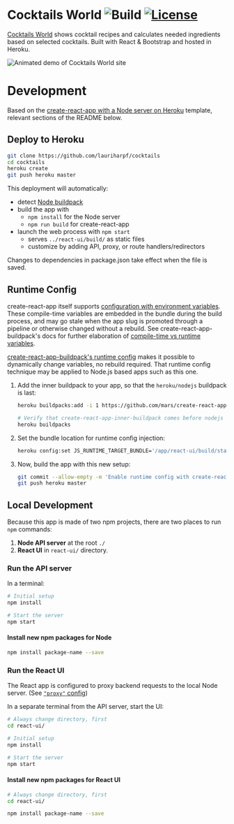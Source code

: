 # Cocktails World ![Build](https://github.com/lauriharpf/cocktails/actions/workflows/node.js.yml/badge.svg) [![License](https://img.shields.io/github/license/lharpf/cocktails)](https://github.com/lauriharpf/cocktails/blob/master/LICENSE.txt)

[Cocktails World](http://www.cocktailsworld.eu/) shows cocktail recipes and calculates needed ingredients based on selected cocktails. Built with React & Bootstrap and hosted in Heroku.

![Animated demo of Cocktails World site](https://raw.githubusercontent.com/lauriharpf/cocktails/master/readme_demo.gif)

# Development

Based on the [create-react-app with a Node server on Heroku](https://github.com/mars/heroku-cra-node) template, relevant sections of the README below.

## Deploy to Heroku

```bash
git clone https://github.com/lauriharpf/cocktails
cd cocktails
heroku create
git push heroku master
```

This deployment will automatically:

- detect [Node buildpack](https://elements.heroku.com/buildpacks/heroku/heroku-buildpack-nodejs)
- build the app with
  - `npm install` for the Node server
  - `npm run build` for create-react-app
- launch the web process with `npm start`
  - serves `../react-ui/build/` as static files
  - customize by adding API, proxy, or route handlers/redirectors

Changes to dependencies in package.json take effect when the file is saved.

## Runtime Config

create-react-app itself supports [configuration with environment variables](https://facebook.github.io/create-react-app/docs/adding-custom-environment-variables). These compile-time variables are embedded in the bundle during the build process, and may go stale when the app slug is promoted through a pipeline or otherwise changed without a rebuild. See create-react-app-buildpack's docs for further elaboration of [compile-time vs runtime variables](https://github.com/mars/create-react-app-buildpack/blob/master/README.md#user-content-compile-time-vs-runtime).

[create-react-app-buildpack's runtime config](https://github.com/mars/create-react-app-buildpack/blob/master/README.md#user-content-runtime-configuration) makes it possible to dynamically change variables, no rebuild required. That runtime config technique may be applied to Node.js based apps such as this one.

1. Add the inner buildpack to your app, so that the `heroku/nodejs` buildpack is last:

   ```bash
   heroku buildpacks:add -i 1 https://github.com/mars/create-react-app-inner-buildpack

   # Verify that create-react-app-inner-buildpack comes before nodejs
   heroku buildpacks
   ```

2. Set the bundle location for runtime config injection:

   ```bash
   heroku config:set JS_RUNTIME_TARGET_BUNDLE='/app/react-ui/build/static/js/*.js'
   ```

3. Now, build the app with this new setup:

   ```bash
   git commit --allow-empty -m 'Enable runtime config with create-react-app-inner-buildpack'
   git push heroku master
   ```

## Local Development

Because this app is made of two npm projects, there are two places to run `npm` commands:

1. **Node API server** at the root `./`
1. **React UI** in `react-ui/` directory.

### Run the API server

In a terminal:

```bash
# Initial setup
npm install

# Start the server
npm start
```

#### Install new npm packages for Node

```bash
npm install package-name --save
```

### Run the React UI

The React app is configured to proxy backend requests to the local Node server. (See [`"proxy"` config](react-ui/package.json))

In a separate terminal from the API server, start the UI:

```bash
# Always change directory, first
cd react-ui/

# Initial setup
npm install

# Start the server
npm start
```

#### Install new npm packages for React UI

```bash
# Always change directory, first
cd react-ui/

npm install package-name --save
```
